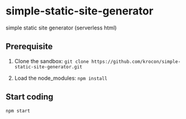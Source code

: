 # simple-static-site-generator
simple static site generator (serverless html)

## Prerequisite

1) Clone the sandbox:
`git clone https://github.com/krocon/simple-static-site-generator.git`

2) Load the node_modules:
`npm install`

## Start coding

`npm start`
